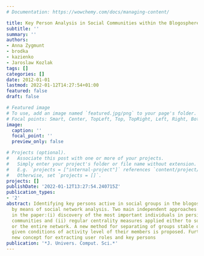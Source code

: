 ```yaml
---
# Documentation: https://wowchemy.com/docs/managing-content/

title: Key Person Analysis in Social Communities within the Blogosphere.
subtitle: ''
summary: ''
authors:
- Anna Zygmunt
- brodka
- kazienko
- Jaroslaw Kozlak
tags: []
categories: []
date: 2012-01-01
lastmod: 2022-01-12T14:27:54+01:00
featured: false
draft: false

# Featured image
# To use, add an image named `featured.jpg/png` to your page's folder.
# Focal points: Smart, Center, TopLeft, Top, TopRight, Left, Right, BottomLeft, Bottom, BottomRight.
image:
  caption: ''
  focal_point: ''
  preview_only: false

# Projects (optional).
#   Associate this post with one or more of your projects.
#   Simply enter your project's folder or file name without extension.
#   E.g. `projects = ["internal-project"]` references `content/project/deep-learning/index.md`.
#   Otherwise, set `projects = []`.
projects: []
publishDate: '2022-01-12T13:27:54.240715Z'
publication_types:
- '2'
abstract: Identifying key persons active in social groups in the blogosphere is performed
  by means of social network analysis. Two main independent approaches are considered
  in the paper:(i) discovery of the most important individuals in persistent social
  communities and (ii) regular centrality measures applied either to social groups
  or the entire network. A new method for separating of groups stable over time, fulfilling
  given conditions of activity level of their members is proposed. Furthermore, a
  new concept for extracting user roles and key persons
publication: '*J. Univers. Comput. Sci.*'
---
```


